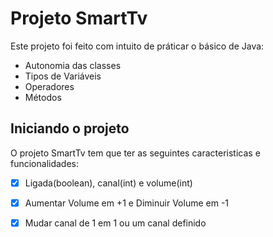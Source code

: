 # Projeto SmartTv

Este projeto foi feito com intuito de práticar o básico de Java:
- Autonomia das classes
- Tipos de Variáveis
- Operadores
- Métodos
## Iniciando o projeto
O projeto SmartTv tem que ter as seguintes caracteristicas e funcionalidades:
- [x] Ligada(boolean), canal(int) e volume(int)
- [x] Aumentar Volume em +1 e Diminuir Volume em -1
- [x] Mudar canal de 1 em 1 ou um canal definido



